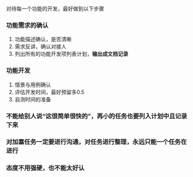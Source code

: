 对待每一个功能的开发，最好做到以下步骤

### 功能需求的确认
1. 功能描述确认，是否清晰
2. 需求反讲，确认对接人
3. 列出所有的功能开发项列表计划，**输出成文档记录**

### 功能开发
1. 情景与用例确认
3. 评估开发时间，最好预留多0.5
4. 自测时间的准备


### 不能给别人说“这很简单很快的”，再小的任务也要列入计划中且记录下来

### 对加塞任务一定要进行沟通，对任务进行整理，永远只能一个任务在进行

### 态度不用强硬，也不能太好认
